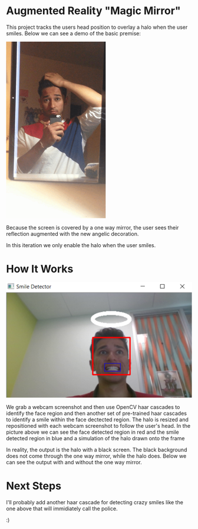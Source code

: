 # Augmented Reality "Magic Mirror"

This project tracks the users head position to overlay a halo when the user smiles. 
Below we can see a demo of the basic premise:

![alt tag](https://github.com/honeyimholm/magic_mirror/blob/master/demo.gif)

Because the screen is covered by a one way mirror, the user sees their reflection augmented with the new angelic decoration.

In this iteration we only enable the halo when the user smiles.

# How It Works

![alt tag](https://github.com/honeyimholm/magic_mirror/blob/master/smile_detection_demo.png)

We grab a webcam screenshot and then use OpenCV haar cascades to identify the face region and then another set of pre-trained haar cascades to identify a smile within the face dectected region. The halo is resized and repositioned with each webcam screenshot to follow the user's head. In the picture above we can see the face detected region in red and the smile detected region in blue and a simulation of the halo drawn onto the frame 

In reality, the output is the halo with a black screen. The black background does not come through the one way mirror, while the halo does.
Below we can see the output with and without the one way mirror.

# Next Steps

I'll probably add another haar cascade for detecting crazy smiles like the one above that will immidiately call the police. 

:)
